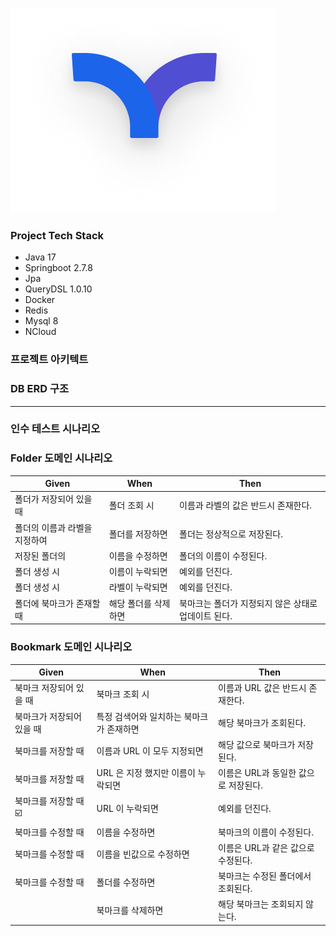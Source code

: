![img.png](img.png)

### Project Tech Stack
- Java 17
- Springboot 2.7.8
- Jpa 
- QueryDSL 1.0.10
- Docker
- Redis
- Mysql 8
- NCloud

### 프로젝트 아키텍트


### DB ERD 구조

<hr>

### 인수 테스트 시나리오

### Folder 도메인 시나리오

| Given            | When        | Then                          |
|------------------|-------------|-------------------------------|
| 폴더가 저장되어 있을 때    | 폴더 조회 시     | 이름과 라벨의 값은 반드시 존재한다.          |
| 폴더의 이름과 라벨을 지정하여 | 폴더를 저장하면    | 폴더는 정상적으로 저장된다.               |
| 저장된 폴더의          | 이름을 수정하면    | 폴더의 이름이 수정된다.                 |
| 폴더 생성 시          | 이름이 누락되면    | 예외를 던진다.                      |
| 폴더 생성 시          | 라벨이 누락되면    | 예외를 던진다.                      |
| 폴더에 북마크가 존재할 때   | 해당 폴더를 삭제하면 | 북마크는 폴더가 지정되지 않은 상태로 업데이트 된다. |

### Bookmark 도메인 시나리오

| Given          | When                   | Then                   |
|----------------|------------------------|------------------------|
| 북마크 저장되어 있을 때  | 북마크 조회 시               | 이름과 URL 값은 반드시 존재한다.   |
| 북마크가 저장되어 있을 때 | 특정 검색어와 일치하는 북마크가 존재하면 | 해당 북마크가 조회된다.          |
| 북마크를 저장할 때     | 이름과 URL 이 모두 지정되면      | 해당 값으로 북마크가 저장된다.      |
| 북마크를 저장할 때     | URL 은 지정 했지만 이름이 누락되면  | 이름은 URL과 동일한 값으로 저장된다. |
| 북마크를 저장할 때 ☑️  | URL 이 누락되면             | 예외를 던진다.               |
| 북마크를 수정할 때     | 이름을 수정하면               | 북마크의 이름이 수정된다.         |
| 북마크를 수정할 때     | 이름을 빈값으로 수정하면          | 이름은 URL과 같은 값으로 수정된다.  |
| 북마크를 수정할 때     | 폴더를 수정하면               | 북마크는 수정된 폴더에서 조회된다.    |
|                | 북마크를 삭제하면              | 해당 북마크는 조회되지 않는다.      |


